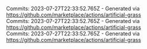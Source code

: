 Commits: 2023-07-27T22:33:52.765Z - Generated via https://github.com/marketplace/actions/artificial-grass
<br>
Commits: 2023-07-27T22:33:52.765Z - Generated via https://github.com/marketplace/actions/artificial-grass
<br>
Commits: 2023-07-27T22:33:52.765Z - Generated via https://github.com/marketplace/actions/artificial-grass
<br>
